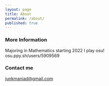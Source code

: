 ```yaml
---
layout: page
title: About
permalink: /about/
published: true
---
```


### More Information

Majoring in Mathematics starting 2022
I play osu! osu.ppy.sh/users/5909569


### Contact me

[junkmaniad@gmail.com](mailto:junkmaniad@gmail.com)
